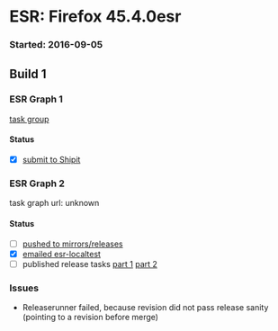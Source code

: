 # ESR: Firefox 45.4.0esr

### Started: 2016-09-05

## Build 1

### ESR Graph 1
[task group](https://tools.taskcluster.net/push-inspector/#/osb7O_oMSu6dqsYCHNU_Pg)

#### Status
- [x] [submit to Shipit](https://wiki.mozilla.org/Release:Release_Automation_on_Mercurial:Starting_a_Release#Submit_to_Ship_It)

### ESR Graph 2
task graph url: unknown

#### Status
- [ ] [pushed to mirrors/releases](../how-tos/relpro.md#2-push-to-releases-dir-mirrors)
- [x] [emailed esr-localtest](../how-tos/relpro.md#1-email-drivers-re-release-live-on-test-channel)
- [ ] published release tasks [part 1](../how-tos/relpro.md#3-publish-release) [part 2](../how-tos/relpro.md#4-post-release-step)

### Issues
- Releaserunner failed, because revision did not pass release sanity (pointing to a revision before merge)



